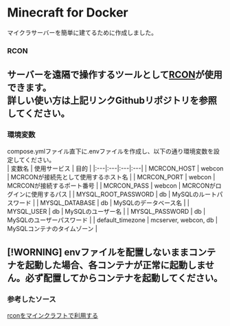 # Minecraft for Docker
マイクラサーバーを簡単に建てるために作成しました。
### RCON
 サーバーを遠隔で操作するツールとして[RCON](https://github.com/Tiiffi/mcrcon.git)が使用できます。  
詳しい使い方は上記リンクGithubリポジトリを参照してください。  
---
### 環境変数
 compose.ymlファイル直下に.envファイルを作成し、以下の通り環境変数を設定してください。  
| 変数名 | 使用サービス | 目的 |
|:---|:---|:---|:---|
| MCRCON_HOST | webcon | MCRCONが接続先として使用するホスト名 |
| MCRCON_PORT | webcon | MCRCONが接続するポート番号 |
| MCRCON_PASS | webcon | MCRCONがログインに使用するパス |
| MYSQL_ROOT_PASSWORD | db | MySQLのルートパスワード |
| MYSQL_DATABASE | db | MySQLのデータベース名 |
| MYSQL_USER | db | MySQLのユーザー名 |
| MYSQL_PASSWORD | db | MySQLのユーザーパスワード |
| default_timezone | mcserver, webcon, db | MySQLコンテナのタイムゾーン |  

[!WORNING] 
envファイルを配置しないままコンテナを起動した場合、各コンテナが正常に起動しません。必ず配置してからコンテナを起動してください。
---

### 参考したソース
[rconをマインクラフトで利用する](https://qiita.com/h_tyokinuhata/items/85d855f88d5d33c21949)  
  
